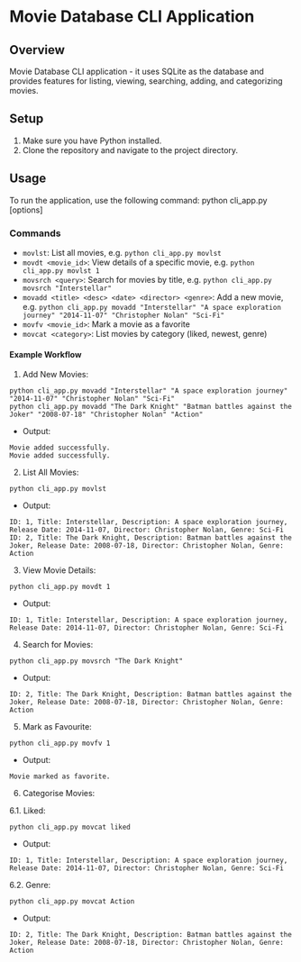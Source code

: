 # Movie Database CLI Application

## Overview

Movie Database CLI application - it uses SQLite as the database and provides features for listing, viewing, searching, adding, and categorizing movies.

## Setup

1. Make sure you have Python installed.
2. Clone the repository and navigate to the project directory.

## Usage

To run the application, use the following command:
python cli_app.py <command> [options]

### Commands

- `movlst`: List all movies, e.g. `python cli_app.py movlst`
- `movdt <movie_id>`: View details of a specific movie, e.g. `python cli_app.py movlst 1`
- `movsrch <query>`: Search for movies by title, e.g. `python cli_app.py movsrch "Interstellar"`
- `movadd <title> <desc> <date> <director> <genre>`: Add a new movie, e.g. `python cli_app.py movadd "Interstellar" "A space exploration journey" "2014-11-07" "Christopher Nolan" "Sci-Fi"`
- `movfv <movie_id>`: Mark a movie as a favorite
- `movcat <category>`: List movies by category (liked, newest, genre)

#### Example Workflow

1. Add New Movies:

```
python cli_app.py movadd "Interstellar" "A space exploration journey" "2014-11-07" "Christopher Nolan" "Sci-Fi"
python cli_app.py movadd "The Dark Knight" "Batman battles against the Joker" "2008-07-18" "Christopher Nolan" "Action"
```

- Output:

```
Movie added successfully.
Movie added successfully.
```

2. List All Movies:

`python cli_app.py movlst`

- Output:

```
ID: 1, Title: Interstellar, Description: A space exploration journey, Release Date: 2014-11-07, Director: Christopher Nolan, Genre: Sci-Fi
ID: 2, Title: The Dark Knight, Description: Batman battles against the Joker, Release Date: 2008-07-18, Director: Christopher Nolan, Genre: Action
```

3. View Movie Details:

`python cli_app.py movdt 1`

- Output:

`ID: 1, Title: Interstellar, Description: A space exploration journey, Release Date: 2014-11-07, Director: Christopher Nolan, Genre: Sci-Fi`

4. Search for Movies:

`python cli_app.py movsrch "The Dark Knight"`

- Output:

`ID: 2, Title: The Dark Knight, Description: Batman battles against the Joker, Release Date: 2008-07-18, Director: Christopher Nolan, Genre: Action`

5. Mark as Favourite:

`python cli_app.py movfv 1`

- Output:

`Movie marked as favorite.`

6. Categorise Movies:

6.1. Liked:

`python cli_app.py movcat liked`

- Output:

`ID: 1, Title: Interstellar, Description: A space exploration journey, Release Date: 2014-11-07, Director: Christopher Nolan, Genre: Sci-Fi`

6.2. Genre:

`python cli_app.py movcat Action`

- Output:

`ID: 2, Title: The Dark Knight, Description: Batman battles against the Joker, Release Date: 2008-07-18, Director: Christopher Nolan, Genre: Action`